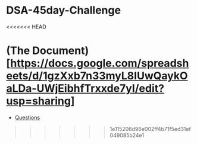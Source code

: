# DSA-45day-Challenge
<<<<<<< HEAD

(The Document)[https://docs.google.com/spreadsheets/d/1gzXxb7n33myL8IUwQaykOaLDa-UWjEibhfTrxxde7yI/edit?usp=sharing]
=======
* [Questions](https://docs.google.com/spreadsheets/d/1gzXxb7n33myL8IUwQaykOaLDa-UWjEibhfTrxxde7yI/edit?usp=sharing)
>>>>>>> 1e115206d96e002ff4b71f5ed31ef049085b24e1
